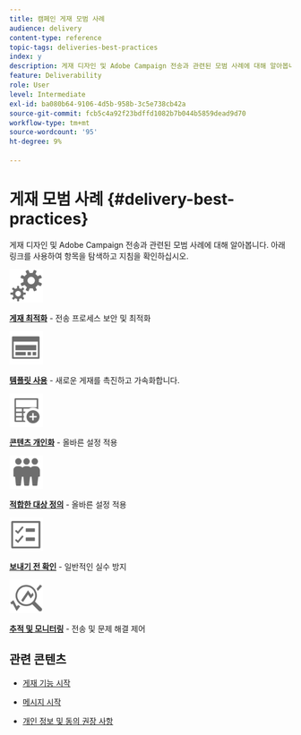 ```yaml
---
title: 캠페인 게재 모범 사례
audience: delivery
content-type: reference
topic-tags: deliveries-best-practices
index: y
description: 게재 디자인 및 Adobe Campaign 전송과 관련된 모범 사례에 대해 알아봅니다.
feature: Deliverability
role: User
level: Intermediate
exl-id: ba080b64-9106-4d5b-958b-3c5e738cb42a
source-git-commit: fcb5c4a92f23bdffd1082b7b044b5859dead9d70
workflow-type: tm+mt
source-wordcount: '95'
ht-degree: 9%

---
```


# 게재 모범 사례 {#delivery-best-practices}

게재 디자인 및 Adobe Campaign 전송과 관련된 모범 사례에 대해 알아봅니다. 아래 링크를 사용하여 항목을 탐색하고 지침을 확인하십시오.

<img src="assets/do-not-localize/optimize.svg"  width="60px">

**[게재 최적화](optimize-delivery.md)** - 전송 프로세스 보안 및 최적화

<img src="assets/do-not-localize/design.svg"  width="60px">

**[템플릿 사용](use-templates.md)** - 새로운 게재를 촉진하고 가속화합니다.

<img src="assets/do-not-localize/custom.svg"  width="60px">

**[콘텐츠 개인화](design-and-personalize.md)** - 올바른 설정 적용

<img src="assets/do-not-localize/profiles.svg"  width="60px">

**[적합한 대상 정의](define-the-right-audience.md)** - 올바른 설정 적용

<img src="assets/do-not-localize/start.svg"  width="60px">

**[보내기 전 확인](check-before-sending.md)** - 일반적인 실수 방지

<img src="assets/do-not-localize/troubleshoot.svg"  width="60px">

**[추적 및 모니터링](track-and-monitor.md)** - 전송 및 문제 해결 제어

## 관련 콘텐츠

* [게재 기능 시작](../../sending/using/about-deliverability.md)

* [메시지 시작](../../channels/using/get-started-communication-channels.md)

* [개인 정보 및 동의 권장 사항](../../start/using/privacy.md)
